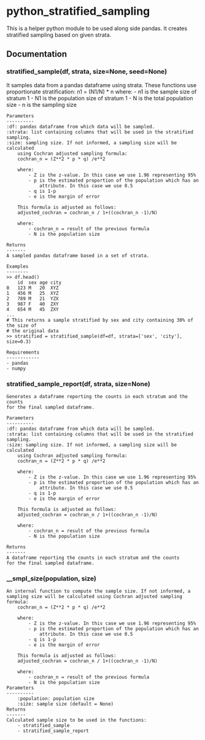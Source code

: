 # python_stratified_sampling
This is a helper python module to be used along side pandas. It creates stratified sampling based on given strata.

## Documentation

### stratified_sample(df, strata, size=None, seed=None)
It samples data from a pandas dataframe using strata. These functions use
    proportionate stratification:
    n1 = (N1/N) * n
    where:
        - n1 is the sample size of stratum 1
        - N1 is the population size of stratum 1
        - N is the total population size
        - n is the sampling size

    Parameters
    ----------
    :df: pandas dataframe from which data will be sampled.
    :strata: list containing columns that will be used in the stratified sampling.
    :size: sampling size. If not informed, a sampling size will be calculated
        using Cochran adjusted sampling formula:
        cochran_n = (Z**2 * p * q) /e**2

        where:
            - Z is the z-value. In this case we use 1.96 representing 95%
            - p is the estimated proportion of the population which has an
                attribute. In this case we use 0.5
            - q is 1-p
            - e is the margin of error

        This formula is adjusted as follows:
        adjusted_cochran = cochran_n / 1+((cochran_n -1)/N)

        where:
            - cochran_n = result of the previous formula
            - N is the population size

    Returns
    -------
    A sampled pandas dataframe based in a set of strata.

    Examples
    --------
    >> df.head()
    	id  sex age city 
    0	123 M   20  XYZ
    1	456 M   25  XYZ
    2	789 M   21  YZX
    3	987 F   40  ZXY
    4	654 M   45  ZXY
    ...
    # This returns a sample stratified by sex and city containing 30% of the size of
    # the original data
    >> stratified = stratified_sample(df=df, strata=['sex', 'city'], size=0.3)

    Requirements
    ------------
    - pandas
    - numpy

### stratified_sample_report(df, strata, size=None)
    Generates a dataframe reporting the counts in each stratum and the counts
    for the final sampled dataframe.

    Parameters
    ----------
    :df: pandas dataframe from which data will be sampled.
    :strata: list containing columns that will be used in the stratified sampling.
    :size: sampling size. If not informed, a sampling size will be calculated
        using Cochran adjusted sampling formula:
        cochran_n = (Z**2 * p * q) /e**2

        where:
            - Z is the z-value. In this case we use 1.96 representing 95%
            - p is the estimated proportion of the population which has an
                attribute. In this case we use 0.5
            - q is 1-p
            - e is the margin of error

        This formula is adjusted as follows:
        adjusted_cochran = cochran_n / 1+((cochran_n -1)/N)

        where:
            - cochran_n = result of the previous formula
            - N is the population size

    Returns
    -------
    A dataframe reporting the counts in each stratum and the counts
    for the final sampled dataframe.

### __smpl_size(population, size)
    An internal function to compute the sample size. If not informed, a sampling size will be calculated using Cochran adjusted sampling formula:
        cochran_n = (Z**2 * p * q) /e**2

        where:
            - Z is the z-value. In this case we use 1.96 representing 95%
            - p is the estimated proportion of the population which has an
                attribute. In this case we use 0.5
            - q is 1-p
            - e is the margin of error

        This formula is adjusted as follows:
        adjusted_cochran = cochran_n / 1+((cochran_n -1)/N)

        where:
            - cochran_n = result of the previous formula
            - N is the population size
    Parameters
    ----------
        :population: population size
        :size: sample size (default = None)
    Returns
    -------
    Calculated sample size to be used in the functions:
        - stratified_sample
        - stratified_sample_report

